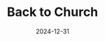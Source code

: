 ---
title: Back to Church
fulltitle: Back to Church
date: 2024-12-31
tags:
- 2024
characters:
- tzipora
categories:
- clothing & uniforms
- comics
keywords:
- 2024
rgb: 209, 76, 96
url: /stories/church/
image: /images/fullres/eucharist.jpg
---
